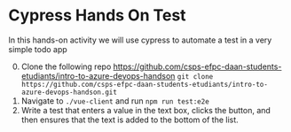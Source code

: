 # Cypress Hands On Test

In this hands-on activity we will use cypress to automate a test in a very simple todo app 

0. Clone the following repo https://github.com/csps-efpc-daan-students-etudiants/intro-to-azure-devops-handson
    `git clone https://github.com/csps-efpc-daan-students-etudiants/intro-to-azure-devops-handson.git`
0. Navigate to `./vue-client` and run `npm run test:e2e` 
0. Write a test that enters a value in the text box, clicks the button, and then ensures that the text is added to the bottom of the list. 


